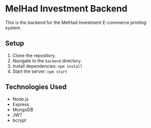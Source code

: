 # MelHad Investment Backend

This is the backend for the MelHad Investment E-commerce printing system.

## Setup

1. Clone the repository.
2. Navigate to the `backend` directory.
3. Install dependencies: `npm install`
4. Start the server: `npm start`

## Technologies Used

- Node.js
- Express
- MongoDB
- JWT
- bcrypt
